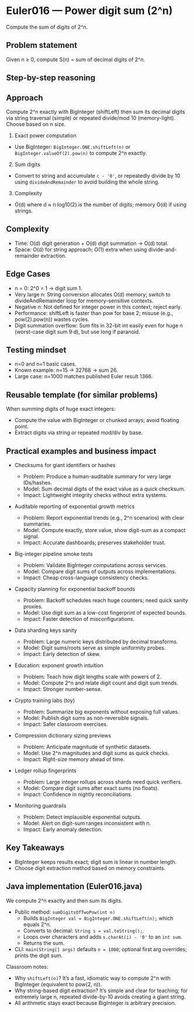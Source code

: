 # Euler016 — Power digit sum (2^n)

Compute the sum of digits of 2^n.

## Problem statement

Given n ≥ 0, compute S(n) = sum of decimal digits of 2^n.

## Step-by-step reasoning

## Approach

Compute 2^n exactly with BigInteger (shiftLeft) then sum its decimal digits via string traversal (simple) or repeated divide/mod 10 (memory-light). Choose based on n size.

1) Exact power computation
- Use BigInteger: `BigInteger.ONE.shiftLeft(n)` or `BigInteger.valueOf(2).pow(n)` to compute 2^n exactly.

2) Sum digits
- Convert to string and accumulate `c - '0'`, or repeatedly divide by 10 using `divideAndRemainder` to avoid building the whole string.

3) Complexity
- O(d) where d ≈ n·log10(2) is the number of digits; memory O(d) if using strings.

## Complexity

- Time: O(d) digit generation + O(d) digit summation → O(d) total.
- Space: O(d) for string approach; O(1) extra when using divide-and-remainder extraction.

## Edge Cases

- n = 0: 2^0 = 1 → digit sum 1.
- Very large n: String conversion allocates O(d) memory; switch to divideAndRemainder loop for memory-sensitive contexts.
- Negative n: Not defined for integer power in this context; reject early.
- Performance: shiftLeft is faster than pow for base 2; misuse (e.g., pow(2).pow(n)) wastes cycles.
- Digit summation overflow: Sum fits in 32-bit int easily even for huge n (worst-case digit sum 9·d), but use long if paranoid.

## Testing mindset
- n=0 and n=1 basic cases.
- Known example: n=15 → 32768 → sum 26.
- Large case: n=1000 matches published Euler result 1366.


## Reusable template (for similar problems)

When summing digits of huge exact integers:
- Compute the value with BigInteger or chunked arrays; avoid floating point.
- Extract digits via string or repeated mod/div by base.

## Practical examples and business impact

- Checksums for giant identifiers or hashes
  - Problem: Produce a human-auditable summary for very large IDs/hashes.
  - Model: Sum decimal digits of the exact value as a quick checksum.
  - Impact: Lightweight integrity checks without extra systems.

- Auditable reporting of exponential growth metrics
  - Problem: Report exponential trends (e.g., 2^n scenarios) with clear summaries.
  - Model: Compute exactly, store value, show digit-sum as a compact signal.
  - Impact: Accurate dashboards; preserves stakeholder trust.

- Big-integer pipeline smoke tests
  - Problem: Validate BigInteger computations across services.
  - Model: Compare digit sums of outputs across implementations.
  - Impact: Cheap cross-language consistency checks.

- Capacity planning for exponential backoff bounds
  - Problem: Backoff schedules reach huge counters; need quick sanity proxies.
  - Model: Use digit sum as a low-cost fingerprint of expected bounds.
  - Impact: Faster detection of misconfigurations.

- Data sharding keys sanity
  - Problem: Large numeric keys distributed by decimal transforms.
  - Model: Digit sums/roots serve as simple uniformity probes.
  - Impact: Early detection of skew.

- Education: exponent growth intuition
  - Problem: Teach how digit lengths scale with powers of 2.
  - Model: Compute 2^n and relate digit count and digit sum trends.
  - Impact: Stronger number-sense.

- Crypto training labs (toy)
  - Problem: Summarize big exponents without exposing full values.
  - Model: Publish digit sums as non-reversible signals.
  - Impact: Safer classroom exercises.

- Compression dictionary sizing previews
  - Problem: Anticipate magnitude of synthetic datasets.
  - Model: Use 2^n magnitudes and digit sums as quick checks.
  - Impact: Right-size memory ahead of time.

- Ledger rollup fingerprints
  - Problem: Large integer rollups across shards need quick verifiers.
  - Model: Compare digit sums after exact sums (no floats).
  - Impact: Confidence in nightly reconciliations.

- Monitoring guardrails
  - Problem: Detect implausible exponential outputs.
  - Model: Alert on digit-sum ranges inconsistent with n.
  - Impact: Early anomaly detection.

## Key Takeaways

- BigInteger keeps results exact; digit sum is linear in number length.
- Choose digit extraction method based on memory constraints.

## Java implementation (Euler016.java)

We compute 2^n exactly and then sum its digits.

- Public method: `sumDigitsOfTwoPow(int n)`
  - Builds `BigInteger val = BigInteger.ONE.shiftLeft(n);` which equals 2^n.
  - Converts to decimal: `String s = val.toString();`.
  - Loops over characters and adds `s.charAt(i) - '0'` to an `int sum`.
  - Returns the sum.
- CLI: `main(String[] args)` defaults `n = 1000`; optional first arg overrides; prints the digit sum.

Classroom notes:
- Why `shiftLeft(n)`? It’s a fast, idiomatic way to compute 2^n with BigInteger (equivalent to pow(2, n)).
- Why string-based digit extraction? It’s simple and clear for teaching; for extremely large n, repeated divide-by-10 avoids creating a giant string.
- All arithmetic stays exact because BigInteger is arbitrary precision.
